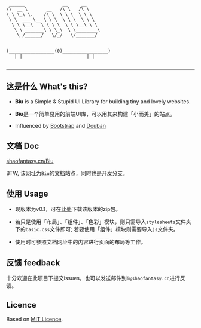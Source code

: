 ```
 ______              __     __
/\  __ \       __   /\ \   /\ \
\ \ \_\ \.    /\ \  \ \ \  \ \ \
 \ \  ___ \__ \ \ \  \ \ \  \ \ \
  \ \ \__\   \ \ \ \  \ \ \__\ \ \
   \ \ _______\ \ \_\  \ \________\   
    \ /______/   \/_/   \/_______/
    
    
(_________________(0)_________________)
   | |                        | |


```
---

## 这是什么  What's this?

* **Biu** is a Simple & Stupid UI Library for building tiny and lovely websites.

* **Biu**是一个简单易用的前端UI库，可以用其来构建「小而美」的站点。

* Influenced by [Bootstrap](http://twitter.github.com/bootstrap) and [Douban](http://www.douban.com)

## 文档 Doc

[shaofantasy.cn/Biu](http://shaofantasy.cn/Biu)

BTW, 该网址为`Biu`的文档站点，同时也是开发分支。

## 使用 Usage

* 现版本为v0.1，可在[此处](https://github.com/SFantasy/Biu/archive/v0.1.zip)下载该版本的zip包。

* 若只是使用「布局」、「组件」、「色彩」模块，则只需导入`stylesheets`文件夹下的`basic.css`文件即可; 若要使用「组件」模块则需要导入`js`文件夹。

* 使用时可参照文档网址中的内容进行页面的布局等工作。

## 反馈 feedback

十分欢迎在此项目下提交issues，也可以发送邮件到`i@shaofantasy.cn`进行反馈。

## Licence

Based on [MIT Licence](http://en.wikipedia.org/wiki/MIT_License).
